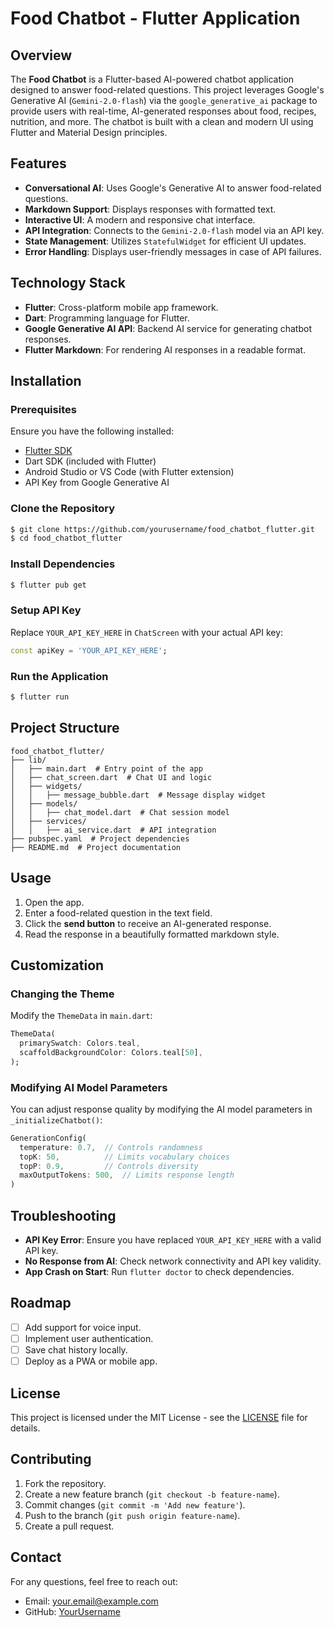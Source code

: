 # Food Chatbot - Flutter Application

## Overview
The **Food Chatbot** is a Flutter-based AI-powered chatbot application designed to answer food-related questions. This project leverages Google's Generative AI (`Gemini-2.0-flash`) via the `google_generative_ai` package to provide users with real-time, AI-generated responses about food, recipes, nutrition, and more. The chatbot is built with a clean and modern UI using Flutter and Material Design principles.

## Features
- **Conversational AI**: Uses Google's Generative AI to answer food-related questions.
- **Markdown Support**: Displays responses with formatted text.
- **Interactive UI**: A modern and responsive chat interface.
- **API Integration**: Connects to the `Gemini-2.0-flash` model via an API key.
- **State Management**: Utilizes `StatefulWidget` for efficient UI updates.
- **Error Handling**: Displays user-friendly messages in case of API failures.

## Technology Stack
- **Flutter**: Cross-platform mobile app framework.
- **Dart**: Programming language for Flutter.
- **Google Generative AI API**: Backend AI service for generating chatbot responses.
- **Flutter Markdown**: For rendering AI responses in a readable format.

## Installation
### Prerequisites
Ensure you have the following installed:
- [Flutter SDK](https://flutter.dev/docs/get-started/install)
- Dart SDK (included with Flutter)
- Android Studio or VS Code (with Flutter extension)
- API Key from Google Generative AI

### Clone the Repository
```sh
$ git clone https://github.com/yourusername/food_chatbot_flutter.git
$ cd food_chatbot_flutter
```

### Install Dependencies
```sh
$ flutter pub get
```

### Setup API Key
Replace `YOUR_API_KEY_HERE` in `ChatScreen` with your actual API key:
```dart
const apiKey = 'YOUR_API_KEY_HERE';
```

### Run the Application
```sh
$ flutter run
```

## Project Structure
```
food_chatbot_flutter/
├── lib/
│   ├── main.dart  # Entry point of the app
│   ├── chat_screen.dart  # Chat UI and logic
│   ├── widgets/
│   │   ├── message_bubble.dart  # Message display widget
│   ├── models/
│   │   ├── chat_model.dart  # Chat session model
│   ├── services/
│   │   ├── ai_service.dart  # API integration
├── pubspec.yaml  # Project dependencies
├── README.md  # Project documentation
```

## Usage
1. Open the app.
2. Enter a food-related question in the text field.
3. Click the **send button** to receive an AI-generated response.
4. Read the response in a beautifully formatted markdown style.

## Customization
### Changing the Theme
Modify the `ThemeData` in `main.dart`:
```dart
ThemeData(
  primarySwatch: Colors.teal,
  scaffoldBackgroundColor: Colors.teal[50],
);
```

### Modifying AI Model Parameters
You can adjust response quality by modifying the AI model parameters in `_initializeChatbot()`:
```dart
GenerationConfig(
  temperature: 0.7,  // Controls randomness
  topK: 50,          // Limits vocabulary choices
  topP: 0.9,         // Controls diversity
  maxOutputTokens: 500,  // Limits response length
)
```

## Troubleshooting
- **API Key Error**: Ensure you have replaced `YOUR_API_KEY_HERE` with a valid API key.
- **No Response from AI**: Check network connectivity and API key validity.
- **App Crash on Start**: Run `flutter doctor` to check dependencies.

## Roadmap
- [ ] Add support for voice input.
- [ ] Implement user authentication.
- [ ] Save chat history locally.
- [ ] Deploy as a PWA or mobile app.

## License
This project is licensed under the MIT License - see the [LICENSE](LICENSE) file for details.

## Contributing
1. Fork the repository.
2. Create a new feature branch (`git checkout -b feature-name`).
3. Commit changes (`git commit -m 'Add new feature'`).
4. Push to the branch (`git push origin feature-name`).
5. Create a pull request.

## Contact
For any questions, feel free to reach out:
- Email: your.email@example.com
- GitHub: [YourUsername](https://github.com/yourusername)

